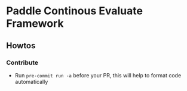 # Paddle Continous Evaluate Framework
## Howtos

### Contribute
- Run `pre-commit run -a` before your PR, this will help to format code automatically
